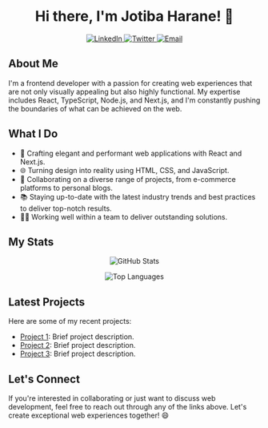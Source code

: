 <!-- Title -->
<h1 align="center">Hi there, I'm Jotiba Harane! 👋</h1>

<p align="center">
  <a href="https://www.linkedin.com/in/jotibaharane1906/">
    <img alt="LinkedIn" src="https://img.shields.io/badge/LinkedIn-Jotiba%20Harane-blue?style=flat-square&logo=linkedin">
  </a>
  <a href="https://twitter.com/YourTwitterHandle">
    <img alt="Twitter" src="https://img.shields.io/badge/Twitter-%40YourTwitterHandle-blue?style=flat-square&logo=twitter">
  </a>
  <a href="mailto:jotibaharane1906@gmail.com">
    <img alt="Email" src="https://img.shields.io/badge/Email-jotibaharane1906%40gmail.com-red?style=flat-square&logo=gmail">
  </a>
</p>

## About Me

I'm a frontend developer with a passion for creating web experiences that are not only visually appealing but also highly functional. My expertise includes React, TypeScript, Node.js, and Next.js, and I'm constantly pushing the boundaries of what can be achieved on the web.

## What I Do

- 🚀 Crafting elegant and performant web applications with React and Next.js.
- 🌐 Turning design into reality using HTML, CSS, and JavaScript.
- 💼 Collaborating on a diverse range of projects, from e-commerce platforms to personal blogs.
- 📚 Staying up-to-date with the latest industry trends and best practices to deliver top-notch results.
- 👨‍💻 Working well within a team to deliver outstanding solutions.

## My Stats

<p align="center">
  <img src="https://github-readme-stats.vercel.app/api?username=jotibaharane1906&show_icons=true&count_private=true" alt="GitHub Stats">
</p>

<p align="center">
  <img src="https://github-readme-stats.vercel.app/api/top-langs/?username=jotibaharane1906&layout=compact" alt="Top Languages">
</p>

## Latest Projects

Here are some of my recent projects:

- [Project 1](https://github.com/jotibaharane1906/project1): Brief project description.
- [Project 2](https://github.com/jotibaharane1906/project2): Brief project description.
- [Project 3](https://github.com/jotibaharane1906/project3): Brief project description.

## Let's Connect

If you're interested in collaborating or just want to discuss web development, feel free to reach out through any of the links above. Let's create exceptional web experiences together! 😄

